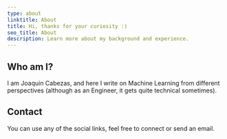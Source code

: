 ```yaml
---
type: about
linktitle: About
title: Hi, thanks for your curiosity :)
seo_title: About
description: Learn more about my background and experience.
---
```


## Who am I?

I am Joaquin Cabezas, and here I write on Machine Learning from different perspectives (although as an Engineer, it gets quite technical sometimes).

## Contact

You can use any of the social links, feel free to connect or send an email.
